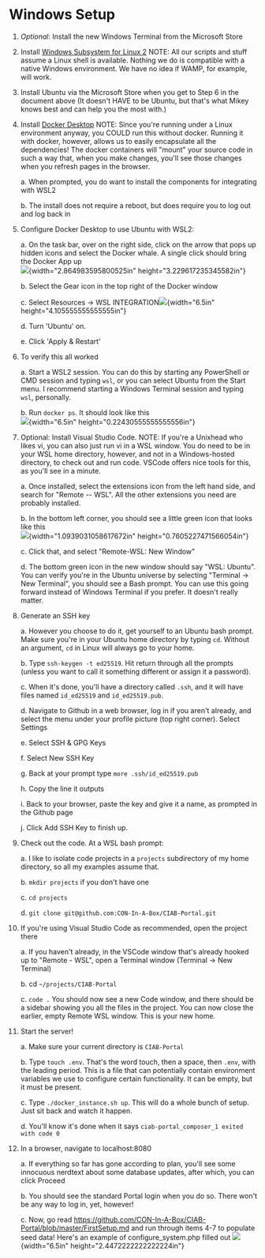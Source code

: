 # Windows Setup

1.  *Optional*: Install the new Windows Terminal from the Microsoft Store

2.  Install [Windows Subsystem for Linux 2](https://docs.microsoft.com/en-us/windows/wsl/install-win10)
    NOTE: All our scripts and stuff assume a Linux shell is available. Nothing we do is compatible with a native Windows environment. We have no idea if WAMP, for example, will work.

3.  Install Ubuntu via the Microsoft Store when you get to Step 6 in the
    document above (It doesn't HAVE to be Ubuntu, but that's what Mikey knows best and can help you the most with.)

4.  Install [Docker Desktop](https://docs.docker.com/docker-for-windows/install/#:~:text=Install%20Docker%20Desktop%20on%20Windows%20%F0%9F%94%97%201%20Double-click,complete%20dialog%20and%20launch%20the%20Docker%20Desktop%20application) NOTE: Since you're running under a Linux environment anyway, you COULD run this without docker. Running it with docker, however, allows us to easily encapsulate all the dependencies! The docker containers will "mount" your source code in such a way that, when you make changes, you'll see those changes when you refresh pages in the browser.

    a.  When prompted, you do want to install the components for
        integrating with WSL2
        
    b.  The install does not require a reboot, but does require you to
        log out and log back in

5.  Configure Docker Desktop to use Ubuntu with WSL2:

    a.  On the task bar, over on the right side, click on the arrow that
        pops up hidden icons and select the Docker whale. A single click
        should bring the Docker App up\
        ![](media/media/image1.png){width="2.864983595800525in"
        height="3.229617235345582in"}

    b.  Select the Gear icon in the top right of the Docker window

    c.  Select Resources -\> WSL
        INTEGRATION![](media/media/image2.png){width="6.5in"
        height="4.105555555555555in"}

    d.  Turn 'Ubuntu' on.

    e.  Click 'Apply & Restart'

6.  To verify this all worked

    a.  Start a WSL2 session. You can do this by starting any PowerShell
        or CMD session and typing `wsl`, or you can select Ubuntu from
        the Start menu. I recommend starting a Windows Terminal session
        and typing `wsl`, personally.

    b.  Run `docker ps`. It should look like this\
        ![](media/media/image3.png){width="6.5in"
        height="0.22430555555555556in"}

7.  Optional: Install Visual Studio Code. NOTE: If you're a Unixhead who likes vi, you can also just run vi in a WSL window. You do need to be in your WSL home directory, however, and not in a Windows-hosted directory, to check out and run code. VSCode offers nice tools for this, as you'll see in a minute.

    a.  Once installed, select the extensions icon from the left hand
        side, and search for "Remote -- WSL". All the other extensions
        you need are probably installed.

    b.  In the bottom left corner, you should see a little green icon
        that looks like this\
        ![](media/media/image4.png){width="1.0939031058617672in"
        height="0.7605227471566054in"}

    c.  Click that, and select "Remote-WSL: New Window"

    d.  The bottom green icon in the new window should say "WSL:
        Ubuntu". You can verify you're in the Ubuntu universe by
        selecting "Terminal -\> New Terminal", you should see a Bash
        prompt. You can use this going forward instead of Windows Terminal if you prefer. It doesn't really matter.

8.  Generate an SSH key

    a.  However you choose to do it, get yourself to an Ubuntu bash
        prompt. Make sure you're in your Ubuntu home directory by typing
        `cd`. Without an argument, `cd` in Linux will always go to
        your home.

    b.  Type `ssh-keygen -t ed25519`. Hit return through all the
        prompts (unless you want to call it something different or
        assign it a password).

    c.  When it's done, you'll have a directory called `.ssh`, and it
        will have files named `id_ed25519` and `id_ed25519.pub`.

    d.  Navigate to Github in a web browser, log in if you aren't
        already, and select the menu under your profile picture (top
        right corner). Select Settings

    e.  Select SSH & GPG Keys

    f.  Select New SSH Key

    g.  Back at your prompt type `more .ssh/id_ed25519.pub`

    h.  Copy the line it outputs

    i.  Back to your browser, paste the key and give it a name, as
        prompted in the Github page

    j.  Click Add SSH Key to finish up.

9.  Check out the code. At a WSL bash prompt:

    a.  I like to isolate code projects in a `projects` subdirectory
        of my home directory, so all my examples assume that.

    b.  `mkdir projects` if you don't have one

    c.  `cd projects`

    d.  `git clone git@github.com:CON-In-A-Box/CIAB-Portal.git`

10. If you're using Visual Studio Code as recommended, open the project there

    a. If you haven't already, in the VSCode window that's already hooked up to "Remote - WSL", open a Terminal window (Terminal -> New Terminal)

    b. cd `~/projects/CIAB-Portal`

    c. `code .`
        You should now see a new Code window, and there should be a sidebar showing you all the files in the project. You can now close the earlier, empty Remote WSL window. This is your new home.

10. Start the server!

    a.  Make sure your current directory is `CIAB-Portal`

    b.  Type `touch .env`. That's the word touch, then a space, then
        `.env`, with the leading period. This is a file that can
        potentially contain environment variables we use to configure
        certain functionality. It can be empty, but it must be present.

    c.  Type `./docker_instance.sh up`. This will do a whole bunch of
        setup. Just sit back and watch it happen.

    d.  You'll know it's done when it says `ciab-portal_composer_1
        exited with code 0`

11. In a browser, navigate to localhost:8080

    a.  If everything so far has gone according to plan, you'll see some
        innocuous nerdtext about some database updates, after which, you
        can click Proceed

    b.  You should see the standard Portal login when you do so. There
        won't be any way to log in, yet, however!

    c.  Now, go read
        <https://github.com/CON-In-A-Box/CIAB-Portal/blob/master/FirstSetup.md>
        and run through items 4-7 to populate seed data!
        Here's an example of configure_system.php filled out
        ![](media/media/image5.png){width="6.5in" height="2.4472222222222224in"}
